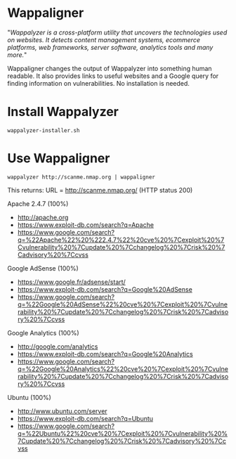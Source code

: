 # Wappaligner

"*Wappalyzer is a cross-platform utility that uncovers the technologies used on websites. It detects content management systems, ecommerce platforms, web frameworks, server software, analytics tools and many more.*"

Wappaligner changes the output of Wappalyzer into something human readable. It also provides links to useful websites and a Google query for finding information on vulnerabilities.
No installation is needed.

# Install Wappalyzer
`wappalyzer-installer.sh`

# Use Wappaligner
`wappalyzer http://scanme.nmap.org | wappaligner`

This returns:
URL = http://scanme.nmap.org/ (HTTP status 200)

Apache 2.4.7 (100%)

 - http://apache.org
 - https://www.exploit-db.com/search?q=Apache
 - https://www.google.com/search?q=%22Apache%22%20%222.4.7%22%20cve%20%7Cexploit%20%7Cvulnerability%20%7Cupdate%20%7Cchangelog%20%7Crisk%20%7Cadvisory%20%7Ccvss
 
Google AdSense (100%)

 - https://www.google.fr/adsense/start/
 - https://www.exploit-db.com/search?q=Google%20AdSense
 - https://www.google.com/search?q=%22Google%20AdSense%22%20cve%20%7Cexploit%20%7Cvulnerability%20%7Cupdate%20%7Cchangelog%20%7Crisk%20%7Cadvisory%20%7Ccvss
 
Google Analytics (100%)

 - http://google.com/analytics
 - https://www.exploit-db.com/search?q=Google%20Analytics
 - https://www.google.com/search?q=%22Google%20Analytics%22%20cve%20%7Cexploit%20%7Cvulnerability%20%7Cupdate%20%7Cchangelog%20%7Crisk%20%7Cadvisory%20%7Ccvss
 
Ubuntu (100%)

 - http://www.ubuntu.com/server
 - https://www.exploit-db.com/search?q=Ubuntu
 - https://www.google.com/search?q=%22Ubuntu%22%20cve%20%7Cexploit%20%7Cvulnerability%20%7Cupdate%20%7Cchangelog%20%7Crisk%20%7Cadvisory%20%7Ccvss
